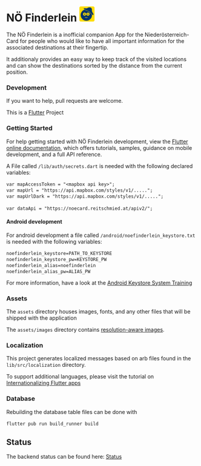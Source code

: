 # NÖ Finderlein <img height="40" src="https://raw.githubusercontent.com/derqurps/noefinderlein-flutter/master/assets/images/3.0x/finderlein_logo_bunt.png">

The NÖ Finderlein is a inofficial companion App for the Niederösterreich-Card for people who would like to have all important information for the associated destinations at their fingertip.

It additionaly provides an easy way to keep track of the visited locations and can show the destinations sorted by the distance from the current position.

### Development

If you want to help, pull requests are welcome.

This is a [Flutter](https://flutter.dev/) Project

### Getting Started

For help getting started with NÖ Finderlein development, view the
[Flutter online documentation](https://flutter.dev/docs), which offers tutorials,
samples, guidance on mobile development, and a full API reference.

A File called `/lib/auth/secrets.dart` is needed with the following declared variables:

```
var mapAccessToken = "<mapbox api key>";
var mapUrl = "https://api.mapbox.com/styles/v1/.....";
var mapUrlDark = "https://api.mapbox.com/styles/v1/.....";

var dataApi = "https://noecard.reitschmied.at/apiv2/";
```

#### Android development

For android development a file called `/android/noefinderlein_keystore.txt` is needed with the following variables:

```
noefinderlein_keystore=PATH_TO_KEYSTORE
noefinderlein_keystore_pw=KEYSTORE_PW
noefinderlein_alias=noefinderlein
noefinderlein_alias_pw=ALIAS_PW
```

For more information, have a look at the [Android Keystore System Training](https://developer.android.com/training/articles/keystore)

### Assets

The `assets` directory houses images, fonts, and any other files that will be shipped with the application

The `assets/images` directory contains [resolution-aware
images](https://flutter.dev/docs/development/ui/assets-and-images#resolution-aware).

### Localization

This project generates localized messages based on arb files found in
the `lib/src/localization` directory.

To support additional languages, please visit the tutorial on
[Internationalizing Flutter
apps](https://flutter.dev/docs/development/accessibility-and-localization/internationalization)

### Database

Rebuilding the database table files can be done with

```
flutter pub run build_runner build
```

## Status

The backend status can be found here: [Status](https://stats.uptimerobot.com/x6jonFDyA)
